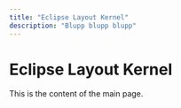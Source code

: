```yaml
---
title: "Eclipse Layout Kernel"
description: "Blupp blupp blupp"
---
```


# Eclipse Layout Kernel

This is the content of the main page.